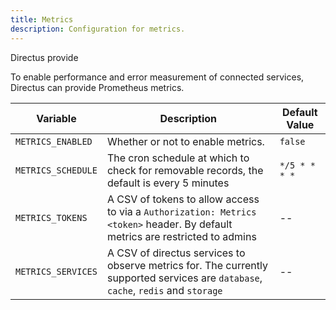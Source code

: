 ```yaml
---
title: Metrics
description: Configuration for metrics.
---
```


Directus provide

To enable performance and error measurement of connected services, Directus can provide Prometheus metrics.

| Variable           | Description                                                                                                                        | Default Value  |
| ------------------ | ---------------------------------------------------------------------------------------------------------------------------------- | -------------- |
| `METRICS_ENABLED`  | Whether or not to enable metrics.                                                                                                  | `false`        |
| `METRICS_SCHEDULE` | The cron schedule at which to check for removable records, the default is every 5 minutes                                          | `*/5 * * * * ` |
| `METRICS_TOKENS`   | A CSV of tokens to allow access to via a `Authorization: Metrics <token>` header. By default metrics are restricted to admins      | --             |
| `METRICS_SERVICES` | A CSV of directus services to observe metrics for. The currently supported services are `database`, `cache`, `redis` and `storage` | --             |
